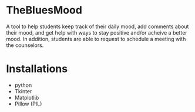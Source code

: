 # TheBluesMood
A tool to help students keep track of their daily mood, add comments about their mood, and get help with ways to stay positive and/or acheive a better mood. In addition, students are able to request to schedule a meeting with the counselors. 
# Installations
- python
- Tkinter
- Matplotlib
- Pillow (PIL)
